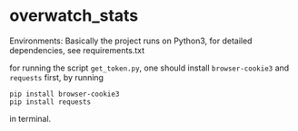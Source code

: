 # overwatch_stats

Environments:
Basically the project runs on Python3, for detailed dependencies, see requirements.txt

for running the script `get_token.py`, one should install `browser-cookie3` and `requests` first, by running

```
pip install browser-cookie3
pip install requests
```

in terminal.